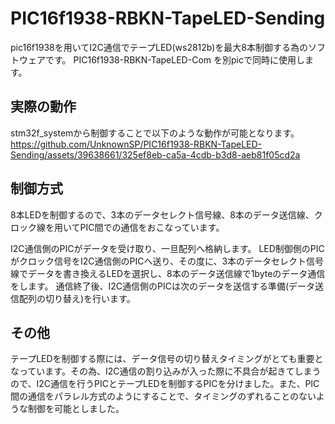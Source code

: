 # PIC16f1938-RBKN-TapeLED-Sending
pic16f1938を用いてI2C通信でテープLED(ws2812b)を最大8本制御する為のソフトウェアです。
PIC16f1938-RBKN-TapeLED-Com を別picで同時に使用します。

## 実際の動作
stm32f_systemから制御することで以下のような動作が可能となります。
https://github.com/UnknownSP/PIC16f1938-RBKN-TapeLED-Sending/assets/39638661/325ef8eb-ca5a-4cdb-b3d8-aeb81f05cd2a

## 制御方式
8本LEDを制御するので、3本のデータセレクト信号線、8本のデータ送信線、クロック線を用いてPIC間での通信をおこなっています。

I2C通信側のPICがデータを受け取り、一旦配列へ格納します。
LED制御側のPICがクロック信号をI2C通信側のPICへ送り、その度に、3本のデータセレクト信号線でデータを書き換えるLEDを選択し、8本のデータ送信線で1byteのデータ通信をします。
通信終了後、I2C通信側のPICは次のデータを送信する準備(データ送信配列の切り替え)を行います。

## その他
テープLEDを制御する際には、データ信号の切り替えタイミングがとても重要となっています。その為、I2C通信の割り込みが入った際に不具合が起きてしまうので、I2C通信を行うPICとテープLEDを制御するPICを分けました。また、PIC間の通信をパラレル方式のようにすることで、タイミングのずれることのないような制御を可能としました。
